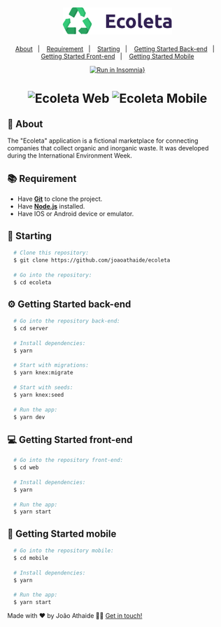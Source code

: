 <h1 align="center">
    <img alt="Ecoleta" src="assets/logo.svg" width="250px" />
</h1>

<p align="center">
  <a href="#page_with_curl-about">About</a>&nbsp;&nbsp;&nbsp;|&nbsp;&nbsp;&nbsp;
  <a href="#books-requirement">Requirement</a>&nbsp;&nbsp;&nbsp;|&nbsp;&nbsp;&nbsp;
  <a href="#rocket-starting">Starting</a>&nbsp;&nbsp;&nbsp;|&nbsp;&nbsp;&nbsp;
  <a href="#gear-getting-started-back-end">Getting Started Back-end</a>&nbsp;&nbsp;&nbsp;|&nbsp;&nbsp;&nbsp;
  <a href="#computer-getting-started-front-end">Getting Started Front-end</a>&nbsp;&nbsp;&nbsp;|&nbsp;&nbsp;&nbsp;
  <a href="#iphone-getting-started-mobile">Getting Started Mobile</a>
</p>

<div align="center">
    
[![Run in Insomnia}](https://insomnia.rest/images/run.svg)](https://insomnia.rest/run/?label=Ecoleta%20API&uri=https%3A%2F%2Fgithub.com%2Fjoaoathaide%2Fecoleta%2Fblob%2Fmaster%2FInsomnia_2020-06-23.json)
    
</div>

<h1 align="center">
    <img alt="Ecoleta Web" src="https://res.cloudinary.com/dk9miimib/image/upload/v1592867020/gifs/ecoleta-web_v5ated.gif" />
    <img alt="Ecoleta Mobile" src="https://res.cloudinary.com/dk9miimib/image/upload/v1592871000/gifs/ecoleta-mobile_rrnt9n.gif" width="300px" />
</h1>

## :page_with_curl: About

The "Ecoleta" application is a fictional marketplace for connecting companies that collect organic and inorganic waste. It was developed during the International Environment Week.

## :books: Requirement

- Have [**Git**](https://git-scm.com/) to clone the project.
- Have [**Node.js**](https://nodejs.org/en/) installed.
- Have IOS or Android device or emulator.

## :rocket: Starting

```bash
  # Clone this repository:
  $ git clone https://github.com/joaoathaide/ecoleta

  # Go into the repository:
  $ cd ecoleta
```

## :gear: Getting Started back-end

```bash
  # Go into the repository back-end:
  $ cd server

  # Install dependencies:
  $ yarn

  # Start with migrations:
  $ yarn knex:migrate

  # Start with seeds:
  $ yarn knex:seed

  # Run the app:
  $ yarn dev
```

## :computer: Getting Started front-end

```bash
  # Go into the repository front-end:
  $ cd web

  # Install dependencies:
  $ yarn

  # Run the app:
  $ yarn start
```

## :iphone: Getting Started mobile

```bash
  # Go into the repository mobile:
  $ cd mobile

  # Install dependencies:
  $ yarn

  # Run the app:
  $ yarn start
```

Made with ❤️ by João Athaide 👋🏻 [Get in touch!](https://github.com/joaoathaide)

